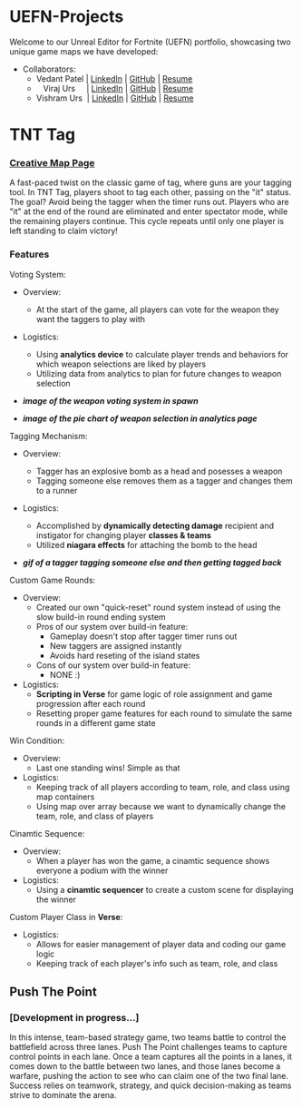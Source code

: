 # UEFN-Projects
Welcome to our Unreal Editor for Fortnite (UEFN) portfolio, showcasing two unique game maps we have developed:
- Collaborators:
    - Vedant Patel | [LinkedIn](https://linkedin.com/in/vedantpatel021) | [GitHub](https://github.com/vedantpatel021) | [Resume](https://drive.google.com/file/d/10SA2DpH8dziY0dj76mR3XvJUtF29dAib/view?usp=sharing)
    -  ‎ ‎  ‎ Viraj Urs‎‎ ‎ ‎ ‎ ‎ | [LinkedIn](https://linkedin.com/in/viraj-urs) | [GitHub](https://github.com/3752V) | [Resume](https://drive.google.com/file/d/1VAQRfOWPUlZf49Ywz-O6_ND-PujUr7Ff/view?usp=sharing)
    - Vishram Urs‎ ‎‎ | [LinkedIn](https://linkedin.com/in/vishram-urs) | [GitHub](https://github.com/V-Coding) | [Resume]()

# TNT Tag
### [Creative Map Page](https://www.fortnite.com/@vedant/5112-4348-4975?lang=en-US)
A fast-paced twist on the classic game of tag, where guns are your tagging tool. In TNT Tag, players shoot to tag each other, passing on the "it" status. The goal? Avoid being the tagger when the timer runs out. Players who are "it" at the end of the round are eliminated and enter spectator mode, while the remaining players continue. This cycle repeats until only one player is left standing to claim victory!

### Features
Voting System:
- Overview:
    - At the start of the game, all players can vote for the weapon they want the taggers to play with
- Logistics:
    - Using **analytics device** to calculate player trends and behaviors for which weapon selections are liked by players
    - Utilizing data from analytics to plan for future changes to weapon selection

 - _**image of the weapon voting system in spawn**_
 - _**image of the pie chart of weapon selection in analytics page**_

Tagging Mechanism:
- Overview:
    - Tagger has an explosive bomb as a head and posesses a weapon
    - Tagging someone else removes them as a tagger and changes them to a runner
- Logistics:
    - Accomplished by **dynamically detecting damage** recipient and instigator for changing player **classes & teams**
    - Utilized **niagara effects** for attaching the bomb to the head

- _**gif of a tagger tagging someone else and then getting tagged back**_

Custom Game Rounds:
- Overview:
    - Created our own "quick-reset" round system instead of using the slow build-in round ending system
    - Pros of our system over build-in feature:
        - Gameplay doesn't stop after tagger timer runs out
        - New taggers are assigned instantly
        - Avoids hard reseting of the island states
    - Cons of our system over build-in feature:
        - NONE :)
- Logistics:
    - **Scripting in Verse** for game logic of role assignment and game progression after each round
    - Resetting proper game features for each round to simulate the same rounds in a different game state

Win Condition:
- Overview:
    - Last one standing wins! Simple as that
- Logistics:
    - Keeping track of all players according to team, role, and class using map containers
    - Using map over array because we want to dynamically change the team, role, and class of players

Cinamtic Sequence:
- Overview:
    - When a player has won the game, a cinamtic sequence shows everyone a podium with the winner
- Logistics:
    - Using a **cinamtic sequencer** to create a custom scene for displaying the winner

Custom Player Class in **Verse**:
- Logistics:
    - Allows for easier management of player data and coding our game logic
    - Keeping track of each player's info such as team, role, and class




## Push The Point
### [Development in progress...]
In this intense, team-based strategy game, two teams battle to control the battlefield across three lanes. Push The Point challenges teams to capture control points in each lane. Once a team captures all the points in a lanes, it comes down to the battle between two lanes, and those lanes become a warfare, pushing the action to see who can claim one of the two final lane. Success relies on teamwork, strategy, and quick decision-making as teams strive to dominate the arena.
